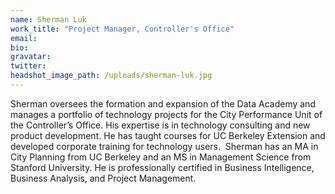 ```yaml
---
name: Sherman Luk
work_title: "Project Manager, Controller's Office"
email:
bio:
gravatar:
twitter:
headshot_image_path: /uploads/sherman-luk.jpg
---
```



Sherman oversees the formation and expansion of the Data Academy and manages a portfolio of technology projects for the City Performance Unit of the Controller’s Office. His expertise is in technology consulting and new product development. He has taught courses for UC Berkeley Extension and developed corporate training for technology users.&nbsp; Sherman has an MA in City Planning from UC Berkeley and an MS in Management Science from Stanford University. He is professionally certified in Business Intelligence, Business Analysis, and Project Management.